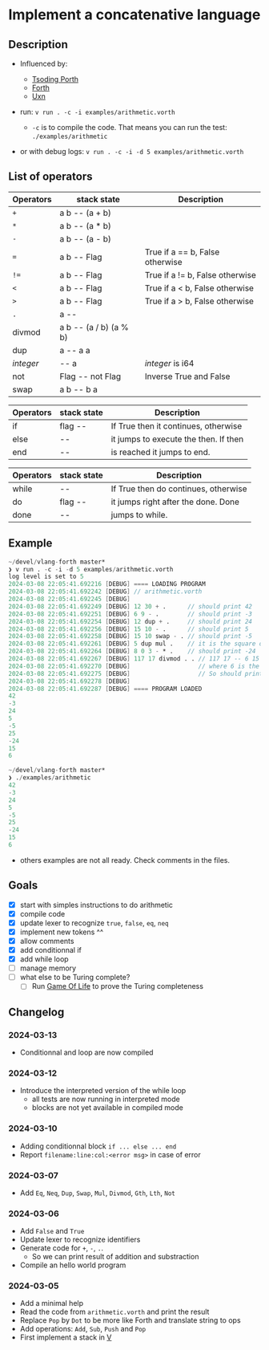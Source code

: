 # Implement a concatenative language

## Description

- Influenced by:
    - [Tsoding Porth](https://www.youtube.com/playlist?list=PLpM-Dvs8t0VbMZA7wW9aR3EtBqe2kinu4)
    - [Forth](https://forth-standard.org/)
    - [Uxn](https://wiki.xxiivv.com/site/uxn.html)

- run: `v run . -c -i examples/arithmetic.vorth`
    - `-c` is to compile the code. That means you can run the test: `./examples/arithmetic`
- or with debug logs: `v run . -c -i -d 5 examples/arithmetic.vorth`

## List of operators

| Operators | stack state             | Description
|-----------|-------------------------|----------------------------------------
| `+`       |  a b -- (a + b)         |
| `*`       |  a b -- (a * b)         |
| `-`       |  a b -- (a - b)         |
| `=`       |  a b -- Flag            | True if a == b, False otherwise
| `!=`      |  a b -- Flag            | True if a != b, False otherwise
| `<`       |  a b -- Flag            | True if a < b, False otherwise
| `>`       |  a b -- Flag            | True if a > b, False otherwise
| `.`       |  a   --                 |
| divmod    |  a b -- (a / b) (a % b) |
| dup       |    a -- a a             |
| *integer* |      -- a               | *integer* is i64
| not       | Flag -- not Flag        | Inverse True and False
| swap      |  a b -- b a             |

| Operators | stack state             | Description
|-----------|-------------------------|----------------------------------------
| if        | flag --                 | If True then it continues, otherwise
| else      |      --                 | it jumps to execute the then. If then
| end       |      --                 | is reached it jumps to end.

| Operators | stack state             | Description
|-----------|-------------------------|----------------------------------------
| while     |      --                 | If True then do continues, otherwise
| do        | flag --                 | it jumps right after the done. Done 
| done      |      --                 | jumps to while.

## Example

```v
~/devel/vlang-forth master*
❯ v run . -c -i -d 5 examples/arithmetic.vorth
log level is set to 5
2024-03-08 22:05:41.692216 [DEBUG] ==== LOADING PROGRAM
2024-03-08 22:05:41.692242 [DEBUG] // arithmetic.vorth
2024-03-08 22:05:41.692245 [DEBUG]
2024-03-08 22:05:41.692249 [DEBUG] 12 30 + .      // should print 42
2024-03-08 22:05:41.692251 [DEBUG] 6 9 - .        // should print -3
2024-03-08 22:05:41.692254 [DEBUG] 12 dup + .     // should print 24
2024-03-08 22:05:41.692256 [DEBUG] 15 10 - .      // should print 5
2024-03-08 22:05:41.692258 [DEBUG] 15 10 swap - . // should print -5
2024-03-08 22:05:41.692261 [DEBUG] 5 dup mul .    // it is the square operation, 25
2024-03-08 22:05:41.692264 [DEBUG] 8 0 3 - * .    // should print -24
2024-03-08 22:05:41.692267 [DEBUG] 117 17 divmod . . // 117 17 -- 6 15
2024-03-08 22:05:41.692270 [DEBUG]                   // where 6 is the quotient and 15 the reminder
2024-03-08 22:05:41.692275 [DEBUG]                   // So should print 15 6
2024-03-08 22:05:41.692278 [DEBUG]
2024-03-08 22:05:41.692287 [DEBUG] ==== PROGRAM LOADED
42
-3
24
5
-5
25
-24
15
6

~/devel/vlang-forth master*
❯ ./examples/arithmetic
42
-3
24
5
-5
25
-24
15
6
```

- others examples are not all ready. Check comments in the files.

## Goals

- [x] start with simples instructions to do arithmetic
- [x] compile code
- [x] update lexer to recognize `true`, `false`, `eq`, `neq`
- [x] implement new tokens ^^
- [x] allow comments
- [x] add conditionnal if
- [x] add while loop
- [ ] manage memory
- [ ] what else to be Turing complete?
    - [ ] Run [Game Of Life](https://en.wikipedia.org/wiki/Conway%27s_Game_of_Life) to prove the Turing completeness

## Changelog

### 2024-03-13
- Conditionnal and loop are now compiled

### 2024-03-12
- Introduce the interpreted version of the while loop
    - all tests are now running in interpreted mode
    - blocks are not yet available in compiled mode

### 2024-03-10
- Adding conditionnal block `if ... else ... end`
- Report `filename:line:col:<error msg>` in case of error

### 2024-03-07
- Add `Eq`, `Neq`, `Dup`, `Swap`, `Mul`, `Divmod`, `Gth`, `Lth`, `Not`

### 2024-03-06
- Add `False` and `True`
- Update lexer to recognize identifiers
- Generate code for `+`, `-`, `.`.
    - So we can print result of addition and substraction
- Compile an hello world program

### 2024-03-05
- Add a minimal help
- Read the code from `arithmetic.vorth` and print the result
- Replace `Pop` by `Dot` to be more like Forth and translate string to ops
- Add operations: `Add`, `Sub`, `Push` and `Pop`
- First implement a stack in [V](https://github.com/vlang/v/blob/master/doc/docs.md)
